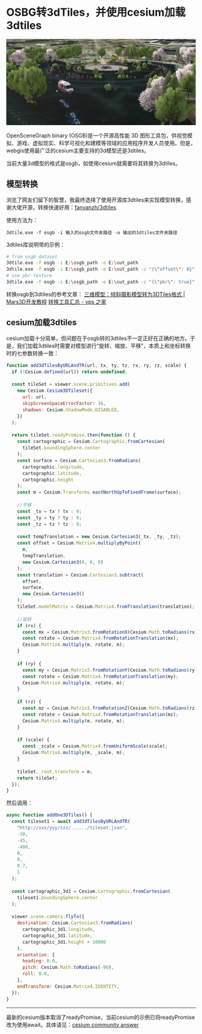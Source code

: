 # OSBG转3dTiles，并使用cesium加载3dtiles

![picture](../image/obs转3dtiles/sdtiles截图.png)

OpenSceneGraph binary (OSGB)是一个开源高性能 3D 图形工具包，供视觉模拟、游戏、虚拟现实、科学可视化和建模等领域的应用程序开发人员使用。但是，webgis使用最广泛的cesium主要支持的3d模型还是3dtiles。

当前大量3d模型的格式是osgb，如使用cesium就需要将其转换为3dtiles。

## 模型转换

浏览了网友们留下的智慧，我最终选择了使用开源库3dtiles来实现模型转换，感谢大佬开源，转换快速好用：[fanvanzh/3dtiles](https://github.com/fanvanzh/3dtiles)

使用方法为：

 ```text
3dtile.exe -f osgb -i 输入的osgb文件夹路径 -o 输出的3dtiles文件夹路径
 ```

3dtiles库说明带的示例：

 ```bash
# from osgb dataset
3dtile.exe -f osgb -i E:\osgb_path -o E:\out_path
3dtile.exe -f osgb -i E:\osgb_path -o E:\out_path -c "{\"offset\": 0}"
# use pbr-texture
3dtile.exe -f osgb -i E:\osgb_path -o E:\out_path -c "{\"pbr\": true}"
 ```

转换osgb到3dtiles的参考文章：
[三维模型：倾斜摄影模型转为3DTiles格式 | Mars3D开发教程](http://mars3d.cn/dev/guide/data/osgb.html#_1-osgb-%E6%A0%BC%E5%BC%8F%E4%BB%8B%E7%BB%8D)
[转换工具汇总 - vps 之家](https://www.91vps.cc/index.php/archives/256/)

## cesium加载3dtiles

cesium加载十分简单，但问题在于osgb转的3dtiles不一定正好在正确的地方。于是，我们加载3dtiles时需要对模型进行“旋转、缩放、平移”，本质上和坐标转换时的七参数转换一致：

```javascript
function add3dTilesByURLAndTR(url, tx, ty, tz, rx, ry, rz, scale) {
  if (!Cesium.defined(url)) return undefined;

  const tileSet = viewer.scene.primitives.add(
    new Cesium.Cesium3DTileset({
      url: url,
      skipScreenSpaceErrorFactor: 16,
      shadows: Cesium.ShadowMode.DISABLED,
    })
  );

  return tileSet.readyPromise.then(function () {
    const cartographic = Cesium.Cartographic.fromCartesian(
      tileSet.boundingSphere.center
    );
    const surface = Cesium.Cartesian3.fromRadians(
      cartographic.longitude,
      cartographic.latitude,
      cartographic.height
    );
    const m = Cesium.Transforms.eastNorthUpToFixedFrame(surface);

    //平移
    const _tx = tx ? tx : 0;
    const _ty = ty ? ty : 0;
    const _tz = tz ? tz : 0;

    const tempTranslation = new Cesium.Cartesian3(_tx, _ty, _tz);
    const offset = Cesium.Matrix4.multiplyByPoint(
      m,
      tempTranslation,
      new Cesium.Cartesian3(0, 0, 0)
    );
    const translation = Cesium.Cartesian3.subtract(
      offset,
      surface,
      new Cesium.Cartesian3()
    );
    tileSet.modelMatrix = Cesium.Matrix4.fromTranslation(translation);

    //旋转
    if (rx) {
      const mx = Cesium.Matrix3.fromRotationX(Cesium.Math.toRadians(rx));
      const rotate = Cesium.Matrix4.fromRotationTranslation(mx);
      Cesium.Matrix4.multiply(m, rotate, m);
    }

    if (ry) {
      const my = Cesium.Matrix3.fromRotationY(Cesium.Math.toRadians(ry));
      const rotate = Cesium.Matrix4.fromRotationTranslation(my);
      Cesium.Matrix4.multiply(m, rotate, m);
    }

    if (rz) {
      const mz = Cesium.Matrix3.fromRotationZ(Cesium.Math.toRadians(rz));
      const rotate = Cesium.Matrix4.fromRotationTranslation(mz);
      Cesium.Matrix4.multiply(m, rotate, m);
    }

    if (scale) {
      const _scale = Cesium.Matrix4.fromUniformScale(scale);
      Cesium.Matrix4.multiply(m, _scale, m);
    }

    tileSet._root.transform = m;
    return tileSet;
  });
}
```

然后调用：

```javascript
async function addOne3DTiles() {
  const tileset1 = await add3dTilesByURLAndTR(
    "http://xxx/yyy/zzz/....../tileset.json",
    -30,
    -45,
    -400,
    0,
    0,
    0.7,
    1
  );

  const cartographic_3d1 = Cesium.Cartographic.fromCartesian(
    tileset1.boundingSphere.center
  );

  viewer.scene.camera.flyTo({
    destination: Cesium.Cartesian3.fromRadians(
      cartographic_3d1.longitude,
      cartographic_3d1.latitude,
      cartographic_3d1.height + 10000
    ),
    orientation: {
      heading: 0.0,
      pitch: Cesium.Math.toRadians(-90),
      roll: 0.0,
    },
    endTransform: Cesium.Matrix4.IDENTITY,
  });
}
```

---

最新的cesium版本取消了readyPromise，当前cesium的示例已将readyPromise改为使用await。具体请见：[cesium community answer](https://community.cesium.com/t/cesiumjs-ready-promise-deprecation-api-changes/22469)
